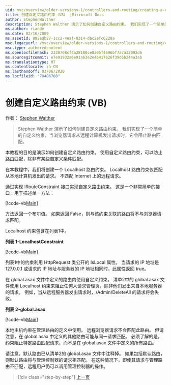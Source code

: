 ```yaml
---
uid: mvc/overview/older-versions-1/controllers-and-routing/creating-a-custom-route-constraint-vb
title: 创建自定义路由约束（VB） |Microsoft Docs
author: StephenWalther
description: Stephen Walther 演示了如何创建自定义路由约束。 我们实现了一个简单的自定义约束，可防止路由与 w 。
ms.author: riande
ms.date: 02/16/2009
ms.assetid: 892edb27-1cc2-4eaf-8314-dbc2efc6228a
msc.legacyurl: /mvc/overview/older-versions-1/controllers-and-routing/creating-a-custom-route-constraint-vb
msc.type: authoredcontent
ms.openlocfilehash: 2330708cf4a28180ce8a05f4696bf7a7a32092d6
ms.sourcegitcommit: e7e91932a6e91a63e2e46417626f39d6b244a3ab
ms.translationtype: MT
ms.contentlocale: zh-CN
ms.lasthandoff: 03/06/2020
ms.locfileid: "78486788"
---
```

# <a name="creating-a-custom-route-constraint-vb"></a>创建自定义路由约束 (VB)

作者： [Stephen Walther](https://github.com/StephenWalther)

> Stephen Walther 演示了如何创建自定义路由约束。 我们实现了一个简单的自定义约束，当浏览器请求从远程计算机发出请求时，它会阻止路由匹配。

本教程的目的是演示如何创建自定义路由约束。 使用自定义路由约束，可以防止路由匹配，除非有某些自定义条件匹配。

在本教程中，我们将创建一个 Localhost 路由约束。 Localhost 路由约束仅匹配从本地计算机发出的请求。 不匹配 Internet 上的远程请求。

通过实现 IRouteConstraint 接口实现自定义路由约束。 这是一个非常简单的接口，用于描述单一方法：

[!code-vb[Main](creating-a-custom-route-constraint-vb/samples/sample1.vb)]

方法返回一个布尔值。 如果返回 False，则与该约束关联的路由将不与浏览器请求匹配。

Localhost 约束包含在列表1中。

**列表 1-LocalhostConstraint**

[!code-vb[Main](creating-a-custom-route-constraint-vb/samples/sample2.vb)]

列表1中的约束利用 HttpRequest 类公开的 IsLocal 属性。 当请求的 IP 地址是127.0.0.1 或请求的 IP 地址与服务器的 IP 地址相同时，此属性返回 true。

在 global.asax 文件中定义的路由内使用自定义约束。 清单2中的 global.asax 文件使用 Localhost 约束来阻止任何人请求管理页，除非他们发出来自本地服务器的请求。 例如，当从远程服务器发出请求时，/Admin/DeleteAll 的请求将会失败。

**列表 2-global.asax**

[!code-vb[Main](creating-a-custom-route-constraint-vb/samples/sample3.vb)]

本地主机约束在管理路由的定义中使用。 远程浏览器请求不会匹配此路由。 但请注意，在 global.asax 中定义的其他路由可能与同一请求匹配。 必须了解的是，约束阻止特定路由匹配请求，而不是在 global.asax 文件中定义的所有路由。

请注意，默认路由已从清单2的 global.asax 文件中注释掉。 如果包括默认路由，则默认路由将与管理控制器的请求相匹配。 在这种情况下，即使其请求与管理路由不匹配，远程用户仍可以调用管理控制器的操作。

> [!div class="step-by-step"]
> [上一页](creating-a-route-constraint-vb.md)
